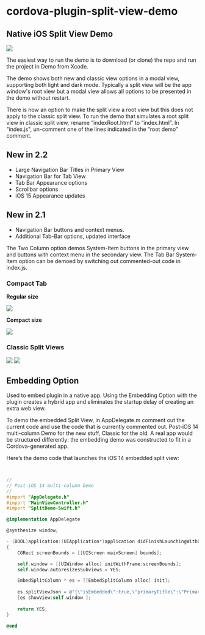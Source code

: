 # cordova-plugin-split-view-demo

## Native iOS Split View Demo

![ ](https://raw.githubusercontent.com/j-crosson/cordova-plugin-split-view-demo/main/images/demoselections.png)

The easiest way to run the demo is to download (or clone) the repo and run the project in Demo from Xcode. 


The demo shows both new and classic view options in a modal view, supporting both light and dark mode. Typically a split view will be the app window's root view but a modal view allows all options to be presented in the demo without restart. 

There is now an option to make the split view a root view but this does not apply to the classic split view.
To run the demo that simulates a root split view in classic split view, rename “indexRoot.html” to “index.html”. In "index.js", un-comment one of the lines indicated in the “root demo” comment.

## New in 2.2
* Large Navigation Bar Titles in Primary View
* Navigation Bar for Tab View
* Tab Bar Appearance options
* Scrollbar  options
* iOS 15 Appearance updates


## New in 2.1
* Navigation Bar buttons and context menus. 
* Additional Tab-Bar options, updated interface

The Two Column option demos System-Item buttons in the primary view and buttons with context menu in the secondary view. 
The Tab Bar System-Item option can be demoed by switching out commented-out code in index.js.



### Compact Tab
**Regular size**

![ ](https://raw.githubusercontent.com/j-crosson/cordova-plugin-split-view/main/images/regulariPad.png)

**Compact size**

![ ](https://raw.githubusercontent.com/j-crosson/cordova-plugin-split-view/main/images/compactiPad.png)


### Classic Split Views
![ ](https://raw.githubusercontent.com/j-crosson/cordova-plugin-split-view-demo/main/images/landsc.png)
![ ](https://raw.githubusercontent.com/j-crosson/cordova-plugin-split-view-demo/main/images/threeview.png)



## Embedding Option 


Used to embed plugin in a native app.  Using the Embedding Option with the plugin creates a hybrid app and eliminates the startup delay of creating an extra web view. 

To demo the embedded Split View, in AppDelegate.m comment out the current code and use the code that is currently commented out.  Post-iOS 14 multi-column Demo for the new stuff, Classic for the old.   A real app would be structured differently: the embedding demo was constructed to fit in a Cordova-generated app. 

Here’s the demo code that launches the iOS 14 embedded split view:


```objective-c


//
// Post-iOS 14 multi-column Demo
//
#import "AppDelegate.h"
#import "MainViewController.h"
#import "SplitDemo-Swift.h"

@implementation AppDelegate

@synthesize window;

- (BOOL)application:(UIApplication*)application didFinishLaunchingWithOptions:(NSDictionary*)launchOptions
{
    CGRect screenBounds = [[UIScreen mainScreen] bounds];

    self.window = [[UIWindow alloc] initWithFrame:screenBounds];
    self.window.autoresizesSubviews = YES;

    EmbedSplitColumn * es = [[EmbedSplitColumn alloc] init];
     
    es.splitViewJson = @"{\"isEmbedded\":true,\"primaryTitle\":\"Primary\",\"primaryURL\":\"indexTriple.html\",\"topColumnForCollapsingToProposedTopColumn\":\"primary\", \"secondaryTitle\":\"Secondary\",\"secondaryURL\":\"indexTriple2.html\", \"Style\":\"tripleColumn\",\"backgroundColorLight\":[228,228,228,1],\"backgroundColorDark\":[30,30,30,1], \"showsSecondaryOnlyButton\":true,\"preferredDisplayMode\":\"twoBesideSecondary\",\"supplementaryTitle\":\"Supplementary\"}";
    [es showView:self.window ];
    
    return YES;
}

@end

```

